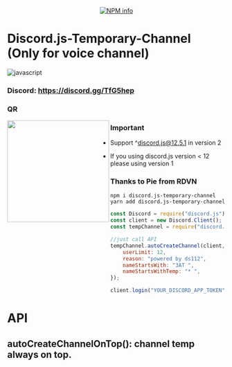 <div align="center">
  <p>
    <a href="https://nodei.co/npm/discord.js-temporary-channel/">
    <img src="https://nodei.co/npm/discord.js-temporary-channel.png?downloads=true&stars=true" alt="NPM info" /></a>
  </p>
</div>

# Discord.js-Temporary-Channel (Only for voice channel)

![javascript](https://img.shields.io/badge/javascript-ESNEXT-brightgreen.svg?logo=javascript&style=for-the-badge)

### Discord: https://discord.gg/TfG5hep

### QR

<img align="left" width="235" height="235" src="https://i.imgur.com/QWrBftm.gif">

### Important

-   Support ^discord.js@12.5.1 in version 2

-   If you using discord.js version < 12 please using version 1

### Thanks to Pie from RDVN

```npm
npm i discord.js-temporary-channel
yarn add discord.js-temporary-channel
```

```javascript
const Discord = require("discord.js");
const client = new Discord.Client();
const tempChannel = require("discord.js-temporary-channel");

//just call API
tempChannel.autoCreateChannel(client, {
    userLimit: 12,
    reason: "powered by ds112",
    nameStartsWith: "3AT ",
    nameStartsWithTemp: "* ",
});

client.login("YOUR_DISCORD_APP_TOKEN");
```

# API

## autoCreateChannelOnTop(): channel temp always on top.
